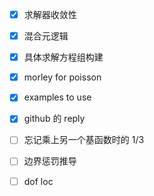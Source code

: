 - [x] 求解器收敛性
- [x] 混合元逻辑
- [x] 具体求解方程组构建
- [x] morley for poisson 
- [x] examples to use
- [x] github 的 reply
- [ ] 忘记乘上另一个基函数时的 1/3
- [ ] 边界惩罚推导
- [ ] dof loc

